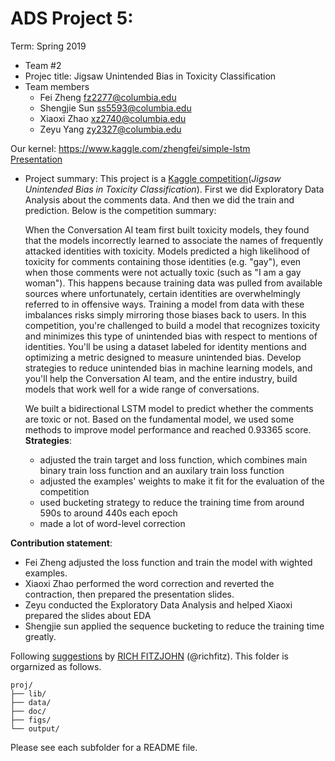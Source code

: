 # ADS Project 5: 

Term: Spring 2019

+ Team #2
+ Projec title: Jigsaw Unintended Bias in Toxicity Classification
+ Team members
	+ Fei Zheng fz2277@columbia.edu
	+ Shengjie Sun ss5593@columbia.edu
	+ Xiaoxi Zhao xz2740@columbia.edu
	+ Zeyu Yang zy2327@columbia.edu  

Our kernel: https://www.kaggle.com/zhengfei/simple-lstm  
[Presentation](https://github.com/TZstatsADS/Spring2019-Proj5-spring2019-proj5-grp2/blob/master/ads5.pptx)

+ Project summary: This project is a [Kaggle competition](https://www.kaggle.com/c/jigsaw-unintended-bias-in-toxicity-classification)(*Jigsaw Unintended Bias in Toxicity Classification*). First we did Exploratory Data Analysis about the comments data. And then we did the train and prediction. Below is the competition summary:  

	When the Conversation AI team first built toxicity models, they found that the models incorrectly learned to associate the names of frequently attacked identities with toxicity. Models predicted a high likelihood of toxicity for comments containing those identities (e.g. "gay"), even when those comments were not actually toxic (such as "I am a gay woman"). This happens because training data was pulled from available sources where unfortunately, certain identities are overwhelmingly referred to in offensive ways. Training a model from data with these imbalances risks simply mirroring those biases back to users. In this competition, you're challenged to build a model that recognizes toxicity and minimizes this type of unintended bias with respect to mentions of identities. You'll be using a dataset labeled for identity mentions and optimizing a metric designed to measure unintended bias. Develop strategies to reduce unintended bias in machine learning models, and you'll help the Conversation AI team, and the entire industry, build models that work well for a wide range of conversations.  

	We built a bidirectional LSTM model to predict whether the comments are toxic or not. Based on the fundamental model, we used some methods to improve model performance and reached 0.93365 score.  
	**Strategies**:  
	+ adjusted the train target and loss function, which combines main binary train loss function and an auxilary train loss function
	+ adjusted the examples' weights to make it fit for the evaluation of the competition
	+ used bucketing strategy to reduce the training time from around 590s to around 440s each epoch
	+ made a lot of word-level correction

	
**Contribution statement**: 
+ Fei Zheng adjusted the loss function and train the model with wighted examples.
+ Xiaoxi Zhao performed the word correction and reverted the contraction, then prepared the presentation slides.
+ Zeyu conducted the Exploratory Data Analysis and helped Xiaoxi prepared the slides about EDA
+ Shengjie sun applied the sequence bucketing to reduce the training time greatly.

Following [suggestions](http://nicercode.github.io/blog/2013-04-05-projects/) by [RICH FITZJOHN](http://nicercode.github.io/about/#Team) (@richfitz). This folder is orgarnized as follows.

```
proj/
├── lib/
├── data/
├── doc/
├── figs/
└── output/
```

Please see each subfolder for a README file.
